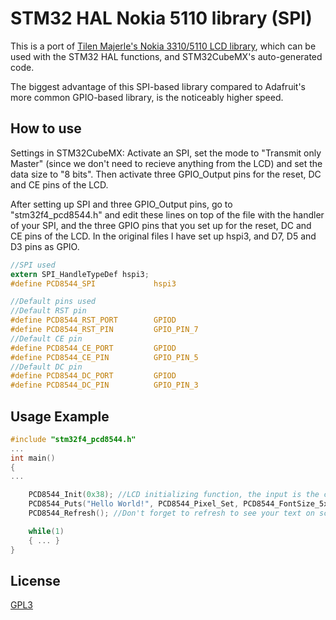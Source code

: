 # STM32 HAL Nokia 5110 library (SPI)

This is a port of [Tilen Majerle's Nokia 3310/5110 LCD library](https://stm32f4-discovery.net/pcd8544-nokia-33105110-lcd-stm32f429-discovery-library/), which can be used with the STM32 HAL functions, and STM32CubeMX's auto-generated code. 

The biggest advantage of this SPI-based library compared to Adafruit's more common GPIO-based library, is the noticeably higher speed.

## How to use

Settings in STM32CubeMX: Activate an SPI, set the mode to "Transmit only Master" (since we don't need to recieve anything from the LCD) and set the data size to "8 bits". Then activate three GPIO_Output pins for the reset, DC and CE pins of the LCD.

After setting up SPI and three GPIO_Output pins, go to "stm32f4_pcd8544.h" and edit these lines on top of the file with the handler of your SPI, and the three GPIO pins that you set up for the reset, DC and CE pins of the LCD. In the original files I have set up hspi3, and D7, D5 and D3 pins as GPIO.

```c
//SPI used
extern SPI_HandleTypeDef hspi3;
#define PCD8544_SPI				hspi3

//Default pins used
//Default RST pin
#define PCD8544_RST_PORT		GPIOD
#define PCD8544_RST_PIN			GPIO_PIN_7
//Default CE pin
#define PCD8544_CE_PORT			GPIOD
#define PCD8544_CE_PIN			GPIO_PIN_5
//Default DC pin
#define PCD8544_DC_PORT			GPIOD
#define PCD8544_DC_PIN			GPIO_PIN_3
```

## Usage Example

```c
#include "stm32f4_pcd8544.h"
...
int main()
{
...

    PCD8544_Init(0x38); //LCD initializing function, the input is the contrast value
    PCD8544_Puts("Hello World!", PCD8544_Pixel_Set, PCD8544_FontSize_5x7);
    PCD8544_Refresh(); //Don't forget to refresh to see your text on screen

    while(1)
    { ... }
}
```

## License
[GPL3](https://choosealicense.com/licenses/gpl-3.0/)